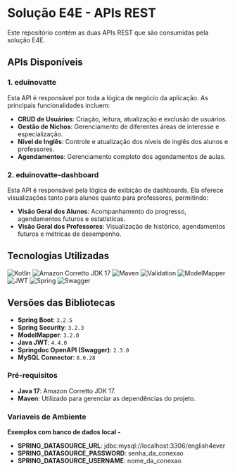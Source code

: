 # Solução E4E - APIs REST

Este repositório contém as duas APIs REST que são consumidas pela solução E4E.

## APIs Disponíveis

### 1. eduinovatte
Esta API é responsável por toda a lógica de negócio da aplicação. As principais funcionalidades incluem:

- **CRUD de Usuários**: Criação, leitura, atualização e exclusão de usuários.
- **Gestão de Nichos**: Gerenciamento de diferentes áreas de interesse e especialização.
- **Nível de Inglês**: Controle e atualização dos níveis de inglês dos alunos e professores.
- **Agendamentos**: Gerenciamento completo dos agendamentos de aulas.

### 2. eduinovatte-dashboard
Esta API é responsável pela lógica de exibição de dashboards. Ela oferece visualizações tanto para alunos quanto para professores, permitindo:

- **Visão Geral dos Alunos**: Acompanhamento do progresso, agendamentos futuros e estatísticas.
- **Visão Geral dos Professores**: Visualização de histórico, agendamentos futuros e métricas de desempenho.

## Tecnologias Utilizadas
![Kotlin](https://img.shields.io/badge/Kotlin-7F52FF?style=for-the-badge&logo=kotlin&logoColor=white) 
![Amazon Corretto JDK 17](https://img.shields.io/badge/Corretto%20JDK%2017-00A2E5?style=for-the-badge&logo=amazonaws&logoColor=white) 
![Maven](https://img.shields.io/badge/Maven-C71A36?style=for-the-badge&logo=apachemaven&logoColor=white) 
![Validation](https://img.shields.io/badge/Validation-009688?style=for-the-badge&logo=google&logoColor=white) 
![ModelMapper](https://img.shields.io/badge/ModelMapper-42A5F5?style=for-the-badge&logo=google&logoColor=white) 
![JWT](https://img.shields.io/badge/JWT-000000?style=for-the-badge&logo=json-web-tokens&logoColor=white)
![Spring](https://img.shields.io/badge/Spring-6DB33F?style=for-the-badge&logo=spring&logoColor=white)
![Swagger](https://img.shields.io/badge/Swagger-85EA2D?style=for-the-badge&logo=swagger&logoColor=white)


## Versões das Bibliotecas

- **Spring Boot**: `3.2.5`
- **Spring Security**: `3.2.3`
- **ModelMapper**: `3.2.0`
- **Java JWT**: `4.4.0`
- **Springdoc OpenAPI (Swagger)**: `2.3.0`
- **MySQL Connector**: `8.0.28`

### Pré-requisitos

- **Java 17**: Amazon Corretto JDK 17.
- **Maven**: Utilizado para gerenciar as dependências do projeto.

### Variaveis de Ambiente

**Exemplos com banco de dados local -**

- **SPRING_DATASOURCE_URL**: jdbc:mysql://localhost:3306/english4ever
- **SPRING_DATASOURCE_PASSWORD**: senha_da_conexao
- **SPRING_DATASOURCE_USERNAME**: nome_da_conexao

